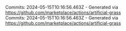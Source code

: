 Commits: 2024-05-15T10:16:56.463Z - Generated via https://github.com/marketplace/actions/artificial-grass
<br>
Commits: 2024-05-15T10:16:56.463Z - Generated via https://github.com/marketplace/actions/artificial-grass
<br>
